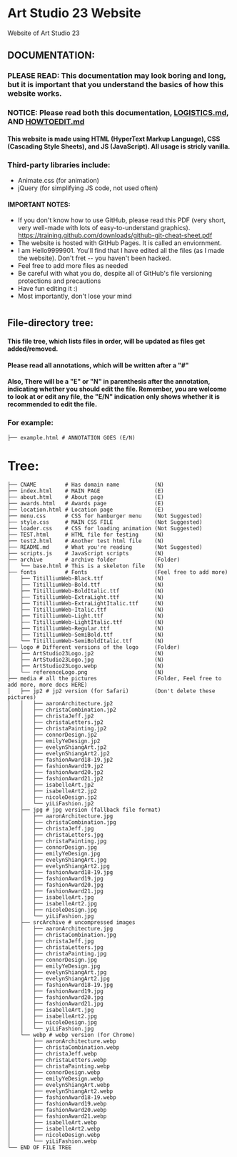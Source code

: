 # Art Studio 23 Website
Website of Art Studio 23

## DOCUMENTATION:

### PLEASE READ: This documentation may look boring and long, but it is important that you understand the basics of how this website works.

### NOTICE: Please read both this documentation, [LOGISTICS.md](LOGISTICS.md), AND [HOWTOEDIT.md](HOWTOEDIT.md)

#### This website is made using HTML (HyperText Markup Language), CSS (Cascading Style Sheets), and JS (JavaScript). All usage is stricly vanilla.

### Third-party libraries include:
 - Animate.css (for animation)
 - jQuery (for simplifying JS code, not used often)

#### IMPORTANT NOTES:
 - If you don't know how to use GitHub, please read this PDF (very short, very well-made with lots of easy-to-understand graphics). https://training.github.com/downloads/github-git-cheat-sheet.pdf
 - The website is hosted with GitHub Pages. It is called an enviornment.
 - I am Hello9999901. You'll find that I have edited all the files (as I made the website). Don't fret -- you haven't been hacked.
 - Feel free to add more files as needed
 - Be careful with what you do, despite all of GitHub's file versioning protections and precautions
 - Have fun editing it :)
 - Most importantly, don't lose your mind

#

## File-directory tree:
#### This file tree, which lists files in order, will be updated as files get added/removed.
#### Please read all annotations, which will be written after a "#"
#### Also, There will be a "E" or "N" in parenthesis after the annotation, indicating whether you should edit the file. Remember, you are welcome to look at or edit any file, the "E/N" indication only shows whether it is recommended to edit the file.

### For example:
```
├── example.html # ANNOTATION GOES (E/N)
```
# Tree:
```
├── CNAME         # Has domain name           (N)
├── index.html    # MAIN PAGE                 (E)
├── about.html    # About page                (E)
├── awards.html   # Awards page               (E)
├── location.html # Location page             (E)
├── menu.css      # CSS for hamburger menu    (Not Suggested) 
├── style.css     # MAIN CSS FILE             (Not Suggested)
├── loader.css    # CSS for loading animation (Not Suggested) 
├── TEST.html     # HTML file for testing     (N)
├── test2.html    # Another test html file    (N)
├── README.md     # What you're reading       (Not Suggested)
├── scripts.js    # JavaScript scripts        (N)
├── archive       # archive folder            (Folder)
│   └── base.html # This is a skeleton file   (N)
├── fonts         # Fonts                     (Feel free to add more)
│   ├── TitilliumWeb-Black.ttf                (N)
│   ├── TitilliumWeb-Bold.ttf                 (N)
│   ├── TitilliumWeb-BoldItalic.ttf           (N)
│   ├── TitilliumWeb-ExtraLight.ttf           (N)
│   ├── TitilliumWeb-ExtraLightItalic.ttf     (N)
│   ├── TitilliumWeb-Italic.ttf               (N)
│   ├── TitilliumWeb-Light.ttf                (N)
│   ├── TitilliumWeb-LightItalic.ttf          (N)
│   ├── TitilliumWeb-Regular.ttf              (N)
│   ├── TitilliumWeb-SemiBold.ttf             (N)
│   └── TitilliumWeb-SemiBoldItalic.ttf       (N)
├── logo # Different versions of the logo     (Folder)
│   ├── ArtStudio23Logo.jp2                   (N)
│   ├── ArtStudio23Logo.jpg                   (N)
│   ├── ArtStudio23Logo.webp                  (N)
│   └── referenceLogo.png                     (N)
├── media # all the pictures                  (Folder, Feel free to add more, more docs HERE)
│   ├── jp2 # jp2 version (for Safari)        (Don't delete these pictures)
│   │   ├── aaronArchitecture.jp2
│   │   ├── christaCombination.jp2
│   │   ├── christaJeff.jp2
│   │   ├── christaLetters.jp2
│   │   ├── christaPainting.jp2
│   │   ├── connorDesign.jp2
│   │   ├── emilyYeDesign.jp2
│   │   ├── evelynShiangArt.jp2
│   │   ├── evelynShiangArt2.jp2
│   │   ├── fashionAward18-19.jp2
│   │   ├── fashionAward19.jp2
│   │   ├── fashionAward20.jp2
│   │   ├── fashionAward21.jp2
│   │   ├── isabelleArt.jp2
│   │   ├── isabelleArt2.jp2
│   │   ├── nicoleDesign.jp2
│   │   └── yiLiFashion.jp2
│   ├── jpg # jpg version (fallback file format)
│   │   ├── aaronArchitecture.jpg
│   │   ├── christaCombination.jpg
│   │   ├── christaJeff.jpg
│   │   ├── christaLetters.jpg
│   │   ├── christaPainting.jpg
│   │   ├── connorDesign.jpg
│   │   ├── emilyYeDesign.jpg
│   │   ├── evelynShiangArt.jpg
│   │   ├── evelynShiangArt2.jpg
│   │   ├── fashionAward18-19.jpg
│   │   ├── fashionAward19.jpg
│   │   ├── fashionAward20.jpg
│   │   ├── fashionAward21.jpg
│   │   ├── isabelleArt.jpg
│   │   ├── isabelleArt2.jpg
│   │   ├── nicoleDesign.jpg
│   │   └── yiLiFashion.jpg
│   ├── srcArchive # uncompressed images
│   │   ├── aaronArchitecture.jpg
│   │   ├── christaCombination.jpg
│   │   ├── christaJeff.jpg
│   │   ├── christaLetters.jpg
│   │   ├── christaPainting.jpg
│   │   ├── connorDesign.jpg
│   │   ├── emilyYeDesign.jpg
│   │   ├── evelynShiangArt.jpg
│   │   ├── evelynShiangArt2.jpg
│   │   ├── fashionAward18-19.jpg
│   │   ├── fashionAward19.jpg
│   │   ├── fashionAward20.jpg
│   │   ├── fashionAward21.jpg
│   │   ├── isabelleArt.jpg
│   │   ├── isabelleArt2.jpg
│   │   ├── nicoleDesign.jpg
│   │   └── yiLiFashion.jpg
│   └── webp # webp version (for Chrome)
│       ├── aaronArchitecture.webp
│       ├── christaCombination.webp
│       ├── christaJeff.webp
│       ├── christaLetters.webp
│       ├── christaPainting.webp
│       ├── connorDesign.webp
│       ├── emilyYeDesign.webp
│       ├── evelynShiangArt.webp
│       ├── evelynShiangArt2.webp
│       ├── fashionAward18-19.webp
│       ├── fashionAward19.webp
│       ├── fashionAward20.webp
│       ├── fashionAward21.webp
│       ├── isabelleArt.webp
│       ├── isabelleArt2.webp
│       ├── nicoleDesign.webp
│       └── yiLiFashion.webp
└── END OF FILE TREE
```


